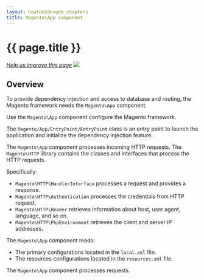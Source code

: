 ```yaml
---
layout: howtom2devgde_chapters
title: Magento\App component
---
```


<h1 id="m2devgde-magento-app">{{ page.title }}</h1>
<p><a href="{{ site.githuburl }}architecture/view/RENAME.md" target="_blank"><em>Help us improve this page</em></a>&nbsp;<img src="{{ site.baseurl }}common/images/newWindow.gif"/></p>
<h2 id="overview">Overview</h2>

To provide dependency injection and access to database and routing,
the Magento framework needs the `Magento\App` component.

Use the `Magento\App` component configure the Magento framework.

The `Magento/App/EntryPoint/EntryPoint` class is an entry point to launch the application and initialize the dependency injection feature.

The `Magento\App` component processes incoming HTTP requests. The `Magento\HTTP` library contains the classes and interfaces that process the HTTP requests.

Specifically:

* `Magento\HTTP\HandlerInterface` processes a request and provides a response.
* `Magento\HTTP\Authentication` processes the credentials from HTTP request.
* `Magento\HTTP\Header` retrieves information about host, user agent, language, and so on.
* `Magento\HTTP\PhpEnvironment` retrieves the client and server IP addresses.

The `Magento\App` component reads:

* The primary configurations located in the `local.xml` file.
* The resources configurations located in the `resources.xml` file.

The `Magento\App` component processes requests.
